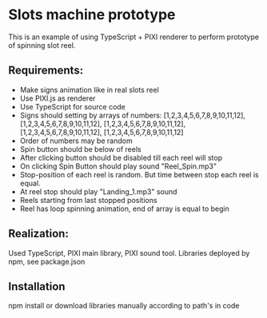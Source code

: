 # Slots machine prototype
This is an example of using TypeScript + PIXI renderer to perform prototype of spinning slot reel.

## Requirements:
 - Make signs animation like in real slots reel
 - Use PIXI.js as renderer
 - Use TypeScript for source code
 - Signs should setting by arrays of numbers:
[1,2,3,4,5,6,7,8,9,10,11,12],
[1,2,3,4,5,6,7,8,9,10,11,12],
[1,2,3,4,5,6,7,8,9,10,11,12],
[1,2,3,4,5,6,7,8,9,10,11,12],
[1,2,3,4,5,6,7,8,9,10,11,12]
 - Order of numbers may be random
 - Spin button should be below of reels
 - After clicking button should be disabled till each reel will stop
 - On clicking Spin Button should play sound "Reel_Spin.mp3"
 - Stop-position of each reel is random. But time between stop each reel is equal.
 - At reel stop should play "Landing_1.mp3" sound
 - Reels starting from last stopped positions
 - Reel has loop spinning animation, end of array is equal to begin

## Realization:
Used TypeScript, PIXI main library, PIXI sound tool. Libraries deployed by npm, see package.json

## Installation
npm install or download libraries manually according to path's in code 